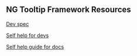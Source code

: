 ## NG Tooltip Framework Resources

[Dev spec](https://harness.atlassian.net/wiki/spaces/CDNG/pages/1578598984/NG+Tooltips+design+spec)

[Self help for devs](https://harness.atlassian.net/wiki/spaces/CDNG/pages/1626800543/NG+Tooltips+-+self+help+for+devs)

[Self help guide for docs](https://harness.atlassian.net/wiki/spaces/CDNG/pages/1626144816/NG+Tooltip+Framework+-+self+help+guide+for+docs)
